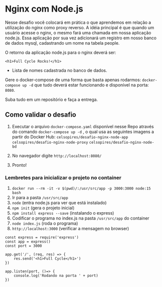 # Nginx com Node.js

Nesse desafio você colocará em prática o que aprendemos em relação a utilização do nginx como proxy reverso. A idéia principal é que quando um usuário acesse o nginx, o mesmo fará uma chamada em nossa aplicação node.js. Essa aplicação por sua vez adicionará um registro em nosso banco de dados mysql, cadastrando um nome na tabela people.

O retorno da aplicação node.js para o nginx deverá ser:

`<h1>Full Cycle Rocks!</h1>`

- Lista de nomes cadastrada no banco de dados.

Gere o docker-compose de uma forma que basta apenas rodarmos: `docker-compose up -d` que tudo deverá estar funcionando e disponível na porta: `8080`.

Suba tudo em um repositório e faça a entrega.

## Como validar o desafio

1. Executar o arquivo `docker-compose.yaml` disponível nesse Repo através do comando `docker-compose up -d` , o qual usa as seguintes imagens a partir do Docker Hub:
`celsopires/desafio-nginx-node-app`
`celsopires/desafio-nginx-node-proxy`
`celsopires/desafio-nginx-node-bd`

2. No navegador digite `http://localhost:8080/`

3. Pronto!


### Lembretes para inicializar o projeto no container
1. `docker run --rm -it -v $(pwd)/:/usr/src/app -p 3000:3000 node:15 bash`
2. Ir para a pasta `/usr/src/app`
3. `node` (entra node.js para ver que está instalado)
4. `npm init` (gera o projeto inicial)
5. `npm install express --save` (instalando o express)
6. Codificar o programa no index.js na pasta `/usr/src/app` do container
7. `node index.js` (roda o programa)
8. `http://localhost:3000` (verificar a mensagem no browser)

```Fonte do index.js
const express = require('express')
const app = express()
const port = 3000

app.get('/', (req, res) => {
    res.send('<h1>Full Cycle</h1>')
})

app.listen(port, ()=> {
    console.log('Rodando na porta ' + port)
})
```
